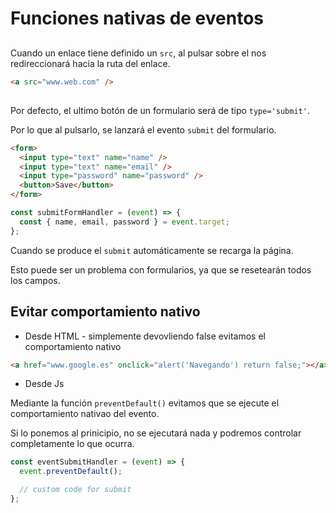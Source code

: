 # Funciones nativas de eventos

## <a>

Cuando un enlace tiene definido un `src`, al pulsar sobre el nos redireccionará hacia la ruta del enlace.

```html
<a src="www.web.com" />
```

## <form>

Por defecto, el ultimo botón de un formulario será de tipo `type='submit'`.

Por lo que al pulsarlo, se lanzará el evento `submit` del formulario.

```html
<form>
  <input type="text" name="name" />
  <input type="text" name="email" />
  <input type="password" name="password" />
  <button>Save</button>
</form>
```

```js
const submitFormHandler = (event) => {
  const { name, email, password } = event.target;
};
```

Cuando se produce el `submit` automáticamente se recarga la página.

Esto puede ser un problema con formularios, ya que se resetearán todos los campos.

## Evitar comportamiento nativo

- Desde HTML - simplemente devovliendo false evitamos el comportamiento nativo

```html
<a href="www.google.es" onclick="alert('Navegando') return false;"></a>
```

- Desde Js

Mediante la función `preventDefault()` evitamos que se ejecute el comportamiento nativao del evento.

Si lo ponemos al prinicipio, no se ejecutará nada y podremos controlar completamente lo que ocurra.

```js
const eventSubmitHandler = (event) => {
  event.preventDefault();

  // custom code for submit
};
```
